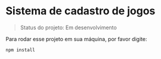 <h1>Sistema de cadastro de jogos</h1>

> Status do projeto: Em desenvolvimento

Para rodar esse projeto em sua máquina, por favor digite:

```
npm install
```
